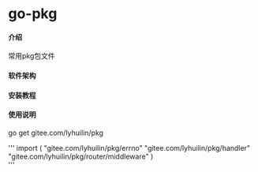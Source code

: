 # go-pkg

#### 介绍
常用pkg包文件

#### 软件架构



#### 安装教程



#### 使用说明
go get gitee.com/lyhuilin/pkg

'''
import (
	"gitee.com/lyhuilin/pkg/errno"
	"gitee.com/lyhuilin/pkg/handler"
	"gitee.com/lyhuilin/pkg/router/middleware"
	)	
'''
